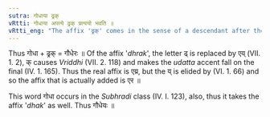 ```yaml
---
sutra: गोधाया ढ्रक्
vRtti: गोधाया अपत्ये ढ्रक् प्रत्ययो भवति ॥
vRtti_eng: "The affix 'ढ्रक्' comes in the sense of a descendant after the word गोधा ॥"
---
```

Thus गोधा + ढ्रक् = गौधेरः ॥ Of the affix '_dhrak_', the letter ढ् is replaced by एय् (VII. 1. 2), क् causes _Vriddhi_ (VII. 2. 118) and makes the _udatta_ accent fall on the final (IV. 1. 165). Thus the real affix is एय्र, but the य् is elided by (VI. 1. 66) and so the affix that is actually added is एर ॥

This word गोधा occurs in the _Subhradi_ class (IV. I. 123), also, thus it takes the affix '_dhak_' as well. Thus गौधेयः ॥
